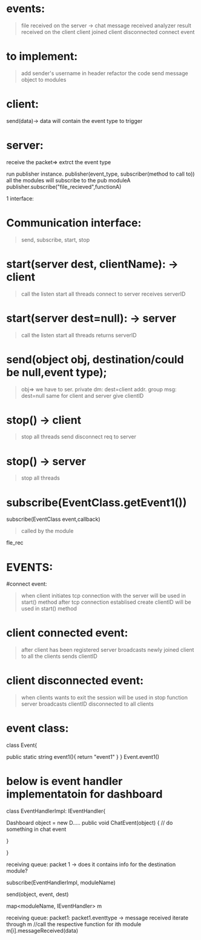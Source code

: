 ﻿# events:
> file received on the server -> 
> chat message received
> analyzer result received on the client
> client joined
> client disconnected
> connect event

# to implement: 
> add sender's username in header
> refactor the code
> send message object to modules


# client: 
send(data)-> data will contain the event type to trigger 

# server:
receive the packet=> extrct the event type

run publisher instance.
publisher(event_type, subscriber(method to call to))
all the modules will subscribe to the pub
moduleA
publisher.subscribe("file_recieved",functionA)

1 interface:

# Communication interface:
> send, subscribe, start, stop 

# start(server dest, clientName): -> client
> call the listen 
> start all threads
> connect to server
> receives serverID

# start(server dest=null): -> server
> call the listen 
> start all threads
> returns serverID


# send(object obj, destination/could be null,event type);
> obj=> we have to ser.
> private dm: dest=client addr.
> group msg: dest=null
> same for client and server
> give clientID

# stop() -> client
> stop all threads
> send disconnect req to server

# stop() -> server
> stop all threads

# subscribe(EventClass.getEvent1())

subscribe(EventClass event,callback)
> called by the module

fle_rec


# EVENTS:

#connect event:
> when client initiates tcp connection with the server
> will be used in start() method
> after tcp connection establised
> create clientID
> will be used in start() method

# client connected event:
> after client has been registered
> server broadcasts newly joined client to all the clients
> sends clientID

# client disconnected event:
> when clients wants to exit the session
> will be used in stop function
> server broadcasts clientID disconnected to all clients


# event class:

class Event{

public static string event1(){
return "event1"
}
}
Event.event1()


# below is event handler implementatoin for dashboard

class EventHandlerImpl: IEventHandler{

Dashboard object = new D.....
public void ChatEvent(object)
{
// do something in chat event

}

}


receiving queue:
packet 1 -> does it contains info for the destination module?


subscribe(EventHandlerImpl, moduleName)

send(object, event, dest)

map<moduleName, IEventHandler>  m

receiving queue:
packet1:
packet1.eventtype -> message received
iterate through m
//call the respective function for ith module
m[i].messageReceived(data)